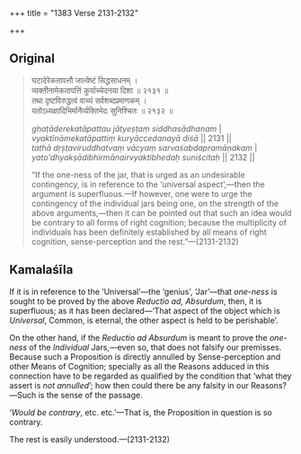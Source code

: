 +++
title = "1383 Verse 2131-2132"

+++
## Original 
>
> घटादेरेकतापत्तौ जात्येष्टं सिद्धसाधनम् ।  
> व्यक्तीनामेकतापत्तिं कुर्याच्चेदनया दिशा ॥ २१३१ ॥  
> तथा दृष्टविरुद्धत्वं वाच्यं सर्वशब्दप्रमाणकम् ।  
> यतोऽध्यक्षादिभिर्मानैर्व्यक्तिभेदः सुनिश्चितः ॥ २१३२ ॥ 
>
> *ghaṭāderekatāpattau jātyeṣṭaṃ siddhasādhanam* \|  
> *vyaktīnāmekatāpattiṃ kuryāccedanayā diśā* \|\| 2131 \|\|  
> *tathā dṛṣṭaviruddhatvaṃ vācyaṃ sarvaśabdapramāṇakam* \|  
> *yato'dhyakṣādibhirmānairvyaktibhedaḥ suniścitaḥ* \|\| 2132 \|\| 
>
> “If the one-ness of the jar, that is urged as an undesirable contingency, is in reference to the ‘universal aspect’,—then the argument is superfluous.—If however, one were to urge the contingency of the individual jars being one, on the strength of the above arguments,—then it can be pointed out that such an idea would be contrary to all forms of right cognition; because the multiplicity of individuals has been definitely established by all means of right cognition, sense-perception and the rest.”—(2131-2132)



## Kamalaśīla

If it is in reference to the ‘Universal’—the ‘genius’, ‘Jar’—that *one-ness* is sought to be proved by the above *Reductio ad, Absurdum*, then, it is superfluous; as it has been declared—‘That aspect of the object which is *Universal*, Common, is eternal, the other aspect is held to be perishable’.

On the other hand, if the *Reductio ad Absurdum* is meant to prove the *one-ness* of the *Individual* Jars,—even so, that does not falsify our premisses. Because such a Proposition is directly annulled by Sense-perception and other Means of Cognition; specially as all the Reasons adduced in this connection have to be regarded as qualified by the condition that ‘what they assert is *not annulled*’; how then could there be any falsity in our Reasons?—Such is the sense of the passage.

‘*Would be contrary*, etc. etc.’—That is, the Proposition in question is so contrary.

The rest is easily understood.—(2131-2132)


